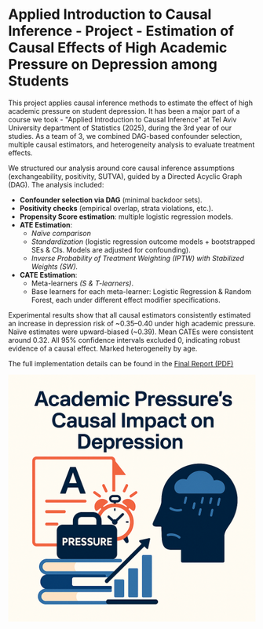 # Applied Introduction to Causal Inference - Project - Estimation of Causal Effects of High Academic Pressure on Depression among Students
This project applies causal inference methods to estimate the effect of high academic pressure on student depression. It has been a major part of a course we took - "Applied Introduction to Causal Inference" at Tel Aviv University department of Statistics (2025), during the 3rd year of our studies. As a team of 3, we combined DAG-based confounder selection, multiple causal estimators, and heterogeneity analysis to evaluate treatment effects.

We structured our analysis around core causal inference assumptions (exchangeability, positivity, SUTVA), guided by a Directed Acyclic Graph (DAG). The analysis included:

- **Confounder selection via DAG** (minimal backdoor sets).  
- **Positivity checks** (empirical overlap, strata violations, etc.).  
- **Propensity Score estimation**: multiple logistic regression models. 
- **ATE Estimation**:  
  - *Naïve comparison*  
  - *Standardization* (logistic regression outcome models + bootstrapped SEs & CIs. Models are adjusted for confounding).  
  - *Inverse Probability of Treatment Weighting (IPTW) with Stabilized Weights (SW).* 
- **CATE Estimation**:  
  - Meta-learners *(S & T-learners)*.
  - Base learners for each meta-learner: Logistic Regression & Random Forest, each under different effect modifier specifications. 

Experimental results show that all causal estimators consistently estimated an increase in depression risk of ~0.35–0.40 under high academic pressure. Naïve estimates were upward-biased (~0.39). Mean CATEs were consistent around 0.32. All 95% confidence intervals excluded 0, indicating robust evidence of a causal effect. Marked heterogeneity by age.

The full implementation details can be found in the [Final Report (PDF)](https://github.com/IdanKanat/Causal_Inference_Student_Depression_Project/blob/14b17fa9613ad7ab15d49402e3853a60157d9aa6/Intro%20to%20Causal%20Inference%20%E2%80%93%20Project%20Report%20%E2%80%93%20%20Student%20Depression%20Dataset%20-%20Idan%2C%20Yonatan%20%26%20Tomer%20-%204.9.2025.pdf)


![_](https://github.com/IdanKanat/Causal_Inference_Student_Depression_Project/blob/67fb3fdd3475c7a460a87c98b0711f5939104078/IntroCausalInferenceProject_ThemePic_StudentDepression.png)
